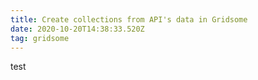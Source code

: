 ```yaml
---
title: Create collections from API's data in Gridsome
date: 2020-10-20T14:38:33.520Z
tag: gridsome
---
```

test